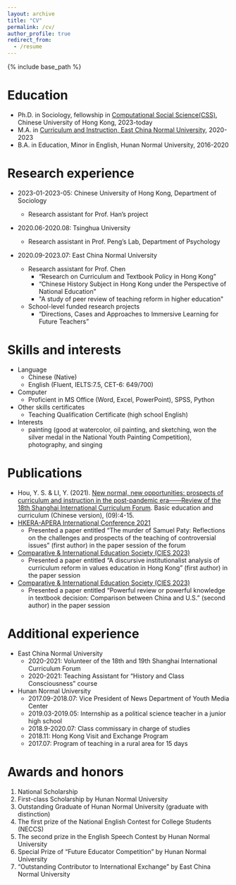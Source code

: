 ```yaml
---
layout: archive
title: "CV"
permalink: /cv/
author_profile: true
redirect_from:
  - /resume
---
```


{% include base_path %}


Education
======
* Ph.D. in Sociology, fellowship in [Computational Social Science(CSS)](https://cssl.socsc.cuhk.edu.hk/zh-cn/aboutus-sc/people-sc/), Chinese University of Hong Kong, 2023-today
* M.A. in [Curriculum and Instruction, East China Normal University](http://www.kcs.ecnu.edu.cn/EN/Default.aspx), 2020-2023
* B.A. in Education, Minor in English, Hunan Normal University, 2016-2020


Research experience
======
* 2023-01-2023-05: Chinese University of Hong Kong, Department of Sociology
  * Research assistant for Prof. Han’s project                               

* 2020.06-2020.08: Tsinghua University
  * Research assistant in Prof. Peng’s Lab, Department of Psychology                

* 2020.09-2023.07: East China Normal University
  * Research assistant for Prof. Chen
    * “Research on Curriculum and Textbook Policy in Hong Kong”
    * “Chinese History Subject in Hong Kong under the Perspective of National Education”
    * "A study of peer review of teaching reform in higher education"
  * School-level funded research projects
    * “Directions, Cases and Approaches to Immersive Learning for Future Teachers”

Skills and interests
======
* Language
  *  Chinese (Native)
  *  English (Fluent, IELTS:7.5, CET-6: 649/700)
* Computer
  * Proficient in MS Office (Word, Excel, PowerPoint), SPSS, Python
* Other skills certificates
  * Teaching Qualification Certificate (high school English)
* Interests
  * painting (good at watercolor, oil painting, and sketching, won the silver medal in the National Youth Painting Competition), photography, and singing


Publications
======
* Hou, Y. S. & LI, Y. (2021). [New normal, new opportunities: prospects of curriculum and instruction in the post-pandemic era——Review of the 18th Shanghai International Curriculum Forum](https://kns.cnki.net/kcms2/article/abstract?v=3uoqIhG8C44YLTlOAiTRKibYlV5Vjs7iy_Rpms2pqwbFRRUtoUImHYy5Tfy6kcO5GD0BNVA4r-yuFibkm7C7BWx7GSYKT4dA&uniplatform=NZKPT). Basic education and curriculum (Chinese version), (09):4-15.
* [HKERA-APERA International Conference 2021](https://hkera-apera2021.com/document/HKERA-APERA_Book%20of%20Abstracts.pdf)
  * Presented a paper entitled “The murder of Samuel Paty: Reflections on the challenges and prospects of the teaching of controversial issues” (first author) in the paper session of the forum 
* [Comparative & International Education Society (CIES 2023)](https://cies2023.org/cies-homepage/)
  * Presented a paper entitled “A discursive institutionalist analysis of curriculum reform in values education in Hong Kong” (first author) in the paper session 
* [Comparative & International Education Society (CIES 2023)](https://cies2023.org/cies-homepage/)
  * Presented a paper entitled “Powerful review or powerful knowledge in textbook decision: Comparison between China and U.S.” (second author) in the paper session

  
Additional experience
======
* East China Normal University
  * 2020-2021: Volunteer of the 18th and 19th Shanghai International Curriculum Forum
  * 2020-2021: Teaching Assistant for “History and Class Consciousness” course            
* Hunan Normal University
  * 2017.09-2018.07: Vice President of News Department of Youth Media Center             
  *	2019.03-2019.05: Internship as a political science teacher in a junior high school           
  * 2018.9-2020.07: Class commissary in charge of studies                               
  *	2018.11: Hong Kong Visit and Exchange Program                                   
  *	2017.07: Program of teaching in a rural area for 15 days                              
  

Awards and honors
======
1.	National Scholarship 
2.	First-class Scholarship by Hunan Normal University
3.	Outstanding Graduate of Hunan Normal University (graduate with distinction)
4.	The first prize of the National English Contest for College Students (NECCS)
5.	The second prize in the English Speech Contest by Hunan Normal University
6.	Special Prize of “Future Educator Competition” by Hunan Normal University
7.	“Outstanding Contributor to International Exchange” by East China Normal University 


